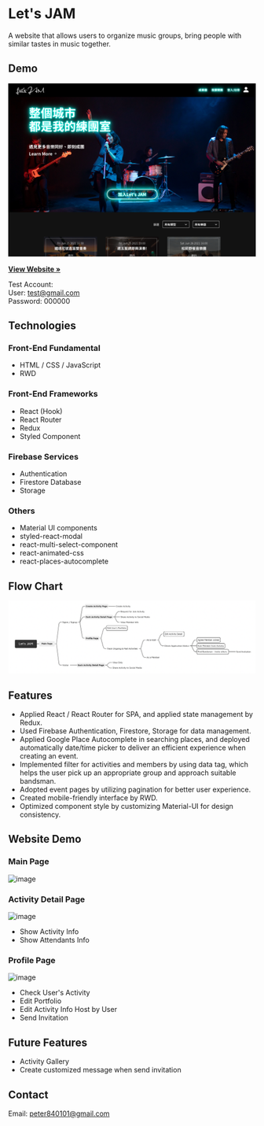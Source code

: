 # Let's JAM

A website that allows users to organize music groups, bring people with similar tastes in music together.

## Demo

![image](./README/main-page-2.png)

<a href="https://personalproject-33263.web.app/"><strong>View Website »</strong></a>

Test Account:<br>
User: test@gmail.com<br>
Password: 000000

## Technologies

### Front-End Fundamental

- HTML / CSS / JavaScript
- RWD

### Front-End Frameworks

- React (Hook)
- React Router
- Redux
- Styled Component

### Firebase Services

- Authentication
- Firestore Database
- Storage

### Others

- Material UI components
- styled-react-modal
- react-multi-select-component
- react-animated-css
- react-places-autocomplete

## Flow Chart

![image](./README/user-flow-chart.png)

## Features

- Applied React / React Router for SPA, and applied state management by Redux.
- Used Firebase Authentication, Firestore, Storage for data management.
- Applied Google Place Autocomplete in searching places, and deployed automatically date/time picker to deliver an efficient experience when creating an event.
- Implemented filter for activities and members by using data tag, which helps the user pick up an appropriate group and approach suitable bandsman.
- Adopted event pages by utilizing pagination for better user experience.
- Created mobile-friendly interface by RWD.
- Optimized component style by customizing Material-UI for design consistency.

## Website Demo

### Main Page

![image](./README/main-10fps-33.gif)

### Activity Detail Page

![image](./README/detail-10fps-33.gif)

- Show Activity Info
- Show Attendants Info

### Profile Page

![image](./README/profile-10fps-50.gif)

- Check User's Activity
- Edit Portfolio
- Edit Activity Info Host by User
- Send Invitation

## Future Features

- Activity Gallery
- Create customized message when send invitation

## Contact

Email: peter840101@gmail.com
